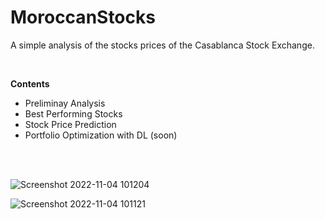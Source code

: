 # MoroccanStocks

A simple analysis of the stocks prices of the Casablanca Stock Exchange.

<br />

**Contents**

- Preliminay Analysis
- Best Performing Stocks
- Stock Price Prediction
- Portfolio Optimization with DL (soon)

<br />
<br />

![Screenshot 2022-11-04 101204](https://user-images.githubusercontent.com/28862912/199936097-f3df824a-f393-4e76-88a4-8c0e09b8e809.png)

![Screenshot 2022-11-04 101121](https://user-images.githubusercontent.com/28862912/199936130-56951937-3838-4911-b8b6-19bda94733bc.png)
